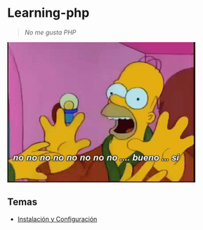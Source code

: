 # Learning-php

> *No me gusta PHP*

![alt](img/homero.gif)

## Temas

- [Instalación y Configuración](./001/README.md)